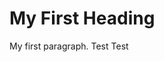 <!DOCTYPE html>
<html>
<body>

<h1>My First Heading</h1>

<p>My first paragraph. Test Test</p>

</body>
</html>
